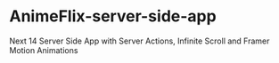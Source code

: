 # AnimeFlix-server-side-app
Next 14 Server Side App with Server Actions, Infinite Scroll and Framer Motion Animations
